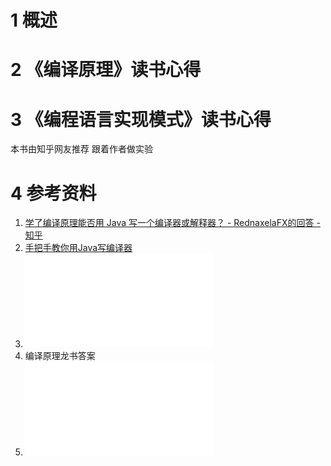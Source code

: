 # 1 概述


# 2 《编译原理》读书心得



# 3 《编程语言实现模式》读书心得
本书由知乎网友推荐
跟着作者做实验






# 4 参考资料
1. [学了编译原理能否用 Java 写一个编译器或解释器？ - RednaxelaFX的回答 - 知乎]( https://www.zhihu.com/question/39835953/answer/83327614) 
2. [手把手教你用Java写编译器](https://www.bilibili.com/video/BV13a4y1E785/?vd_source=098a4a1f82f9710093952a6c9d3002e2) 
3. ![编译原理(龙书)中文第二版(1)](编译原理.assets/编译原理(龙书)中文第二版(1).pdf)
4. 编译原理龙书答案
5. ![](编译原理.assets/编程语言实现模式.pdf)

